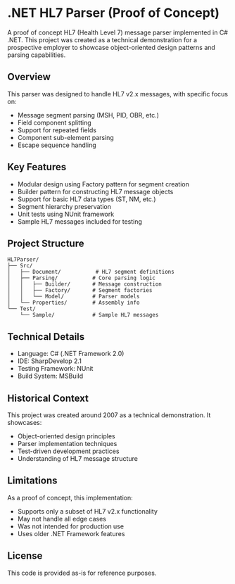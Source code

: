 # .NET HL7 Parser (Proof of Concept)

A proof of concept HL7 (Health Level 7) message parser implemented in C# .NET. This project was created as a technical demonstration for a prospective employer to showcase object-oriented design patterns and parsing capabilities.

## Overview

This parser was designed to handle HL7 v2.x messages, with specific focus on:

- Message segment parsing (MSH, PID, OBR, etc.)
- Field component splitting
- Support for repeated fields
- Component sub-element parsing
- Escape sequence handling

## Key Features

- Modular design using Factory pattern for segment creation
- Builder pattern for constructing HL7 message objects
- Support for basic HL7 data types (ST, NM, etc.)
- Segment hierarchy preservation
- Unit tests using NUnit framework
- Sample HL7 messages included for testing

## Project Structure

```
HL7Parser/
├── Src/
│   ├── Document/           # HL7 segment definitions
│   ├── Parsing/           # Core parsing logic
│   │   ├── Builder/       # Message construction
│   │   ├── Factory/       # Segment factories
│   │   └── Model/         # Parser models
│   └── Properties/        # Assembly info
└── Test/
    └── Sample/            # Sample HL7 messages
```

## Technical Details

- Language: C# (.NET Framework 2.0)
- IDE: SharpDevelop 2.1
- Testing Framework: NUnit
- Build System: MSBuild

## Historical Context

This project was created around 2007 as a technical demonstration. It showcases:

- Object-oriented design principles
- Parser implementation techniques
- Test-driven development practices
- Understanding of HL7 message structure

## Limitations

As a proof of concept, this implementation:
- Supports only a subset of HL7 v2.x functionality
- May not handle all edge cases
- Was not intended for production use
- Uses older .NET Framework features

## License

This code is provided as-is for reference purposes.
